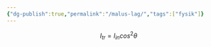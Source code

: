 ```yaml
---
{"dg-publish":true,"permalink":"/malus-lag/","tags":["fysik"]}
---
```


$$I_{tr} = I_{in}cos^2\theta$$